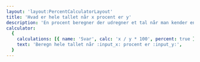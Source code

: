 ```yaml
---
layout: 'layout:PercentCalculatorLayout'
title: 'Hvad er hele tallet når x procent er y'
description: 'En procent beregner der udregner et tal når man kender en procentdel af det'
calculator:
  {
    calculations: [{ name: 'Svar', calc: 'x / y * 100', percent: true }],
    text: 'Beregn hele tallet når :input_x: procent er :input_y:',
  }
---
```

